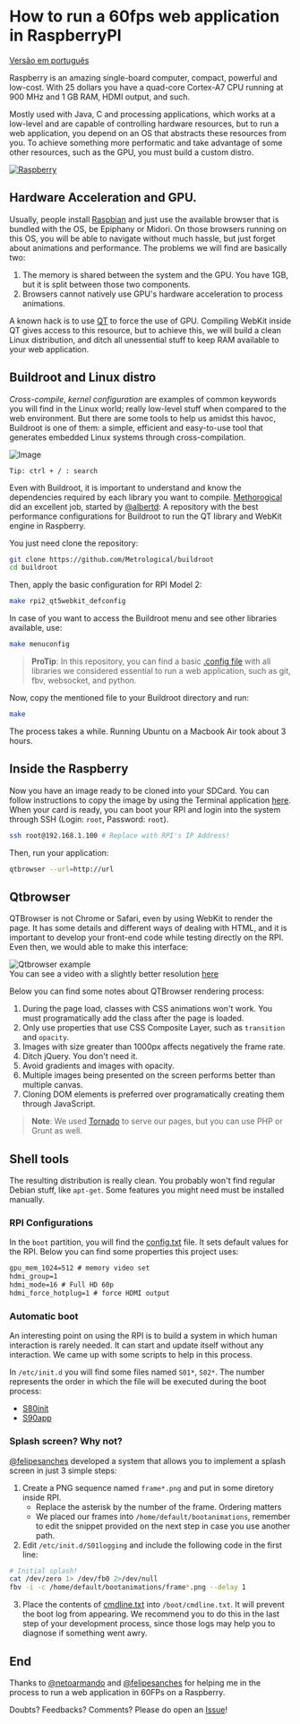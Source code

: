 # How to run a 60fps web application in RaspberryPI

[Versão em português](https://github.com/zehfernandes/rpi-webapplication/blob/master/README_pt.md)

Raspberry is an amazing single-board computer, compact, powerful and low-cost. With 25 dollars you have a quad-core Cortex-A7 CPU running at 900 MHz and 1 GB RAM, HDMI output, and such.

Mostly used with Java, C and processing applications, which works at a low-level and are capable of controlling hardware resources, but to run a web application, you depend on an OS that abstracts these resources from you. To achieve something more performatic and take advantage of some other resources, such as the GPU, you must build a custom distro.

[![Raspberry](https://www.dropbox.com/s/umzsjr9unhq8200/raspa.jpg?raw=1)](https://www.dropbox.com/s/8k3dhdqa5pnntxt/rasp.mp4?dl=0)

## Hardware Acceleration and GPU.

Usually, people install [Raspbian](https://www.raspbian.org/) and just use the available browser that is bundled with the OS, be Epiphany or Midori. On those browsers running on this OS, you will be able to navigate without much hassle, but just forget about animations and performance. The problems we will find are basically two:

1. The memory is shared between the system and the GPU. You have 1GB, but it is split between those two components.
2. Browsers cannot natively use GPU's hardware acceleration to process animations.

A known hack is to use [QT](https://en.wikipedia.org/wiki/Qt_(software)) to force the use of GPU. Compiling WebKit inside QT gives access to this resource, but to achieve this, we will build a clean Linux distribution, and ditch all unessential stuff to keep RAM available to your web application.

## Buildroot and Linux distro

_Cross-compile_, _kernel configuration_ are examples of common keywords you will find in the Linux world; really low-level stuff when compared to the web environment. But there are some tools to help us amidst this havoc, Buildroot is one of them: a simple, efficient and easy-to-use tool that generates embedded Linux systems through cross-compilation.

![Image](http://cellux.github.io/articles/diy-linux-with-buildroot-part-1/buildroot.png)

```
Tip: ctrl + / : search
```

Even with Buildroot, it is important to understand and know the dependencies required by each library you want to compile.
[Methorogical](https://github.com/Metrological/buildroot) did an excellent job, started by [@albertd](https://github.com/albertd): A repository with the best performance configurations for Buildroot to run the QT library and WebKit engine in Raspberry.

You just need clone the repository:

```sh
git clone https://github.com/Metrological/buildroot
cd buildroot
```

Then, apply the basic configuration for RPI Model 2:

```sh
make rpi2_qt5webkit_defconfig
```

In case of you want to access the Buildroot menu and see other libraries available, use:

```sh
make menuconfig
```

> **ProTip**: In this repository, you can find a basic [.config file](https://github.com/zehfernandes/rpi-webapplication/blob/master/snippets/.config) with all libraries we considered essential to run a web application, such as git, fbv, websocket, and python.

Now, copy the mentioned file to your Buildroot directory and run:

```sh
make
```

The process takes a while. Running Ubuntu on a Macbook Air took about 3 hours.

## Inside the Raspberry

Now you have an image ready to be cloned into your SDCard. You can follow instructions to copy the image by using the Terminal application [here](https://github.com/Metrological/buildroot#deploying-on-a-raspberry-pi-2).
When your card is ready, you can boot your RPI and login into the system through SSH (Login: `root`, Password: `root`).

```sh
ssh root@192.168.1.100 # Replace with RPI's IP Address!
```

Then, run your application:

```sh
qtbrowser --url=http://url
```

## Qtbrowser

QTBrowser is not Chrome or Safari, even by using WebKit to render the page. It has some details and different ways of dealing with HTML, and it is important to develop your front-end code while testing directly on the RPI. Even then, we would able to make this interface:

![Qtbrowser example](https://www.dropbox.com/s/uq88tkbn5672zih/interface.png?raw=1)<br/>
You can see a video with a slightly better resolution [here](https://www.dropbox.com/s/qkw7uuyvumzy6n8/rpi-interface.mp4?dl=0)

Below you can find some notes about QTBrowser rendering process:

1. During the page load, classes with CSS animations won't work. You must programatically add the class after the page is loaded.
2. Only use properties that use CSS Composite Layer, such as `transition` and `opacity`.
3. Images with size greater than 1000px affects negatively the frame rate.
4. Ditch jQuery. You don't need it.
5. Avoid gradients and images with opacity.
6. Multiple images being presented on the screen performs better than multiple canvas.
7. Cloning DOM elements is preferred over programatically creating them through JavaScript.

> **Note**: We used [Tornado](http://www.tornadoweb.org/en/stable/) to serve our pages, but you can use PHP or Grunt as well.

## Shell tools

The resulting distribution is really clean. You probably won't find regular Debian stuff, like `apt-get`. Some features you might need must be installed manually.

### RPI Configurations

In the `boot` partition, you will find the [config.txt](https://github.com/zehfernandes/rpi-webapplication/blob/master/snippets/config.txt) file. It sets default values for the RPI. Below you can find some properties this project uses:

```txt
gpu_mem_1024=512 # memory video set
hdmi_group=1
hdmi_mode=16 # Full HD 60p
hdmi_force_hotplug=1 # force HDMI output
```

### Automatic boot

An interesting point on using the RPI is to build a system in which human interaction is rarely needed. It can start and update itself without any interaction. We came up with some scripts to help in this process.

In `/etc/init.d` you will find some files named `S01*`, `S02*`. The number represents the order in which the file will be executed during the boot process:

- [S80init](https://github.com/zehfernandes/rpi-webapplication/blob/master/snippets/S80init)
- [S90app](https://github.com/zehfernandes/rpi-webapplication/blob/master/snippets/S90apps)


### Splash screen? Why not?

[@felipesanches](https://github.com/felipesanches) developed a system that allows you to implement a splash screen in just 3 simple steps:

1. Create a PNG sequence named `frame*.png` and put in some diretory inside RPI.
    - Replace the asterisk by the number of the frame. Ordering matters
    - We placed our frames into `/home/default/bootanimations`, remember to edit the snippet provided on the next step in case you use another path.
2. Edit `/etc/init.d/S01logging` and include the following code in the first line:
```sh
# Initial splash!
cat /dev/zero 1> /dev/fb0 2>/dev/null
fbv -i -c /home/default/bootanimations/frame*.png --delay 1
```
3. Place the contents of [cmdline.txt](https://github.com/zehfernandes/rpi-webapplication/blob/master/snippets/cmdline.txt) into `/boot/cmdline.txt`. It will prevent the boot log from appearing. We recommend you to do this in the last step of your development process, since those logs may help you to diagnose if something went awry.

## End

Thanks to [@netoarmando](https://github.com/netoarmando) and [@felipesanches](https://github.com/felipesanches) for helping me in the process to run a web application in 60FPs on a Raspberry.

Doubts? Feedbacks? Comments? Please do open an [Issue](https://github.com/zehfernandes/rpi-webapplication/issues/new)!
